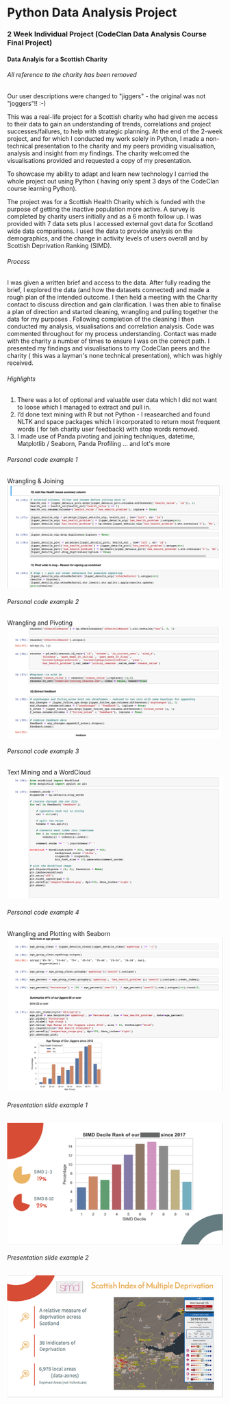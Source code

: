 # Python Data Analysis Project

### 2 Week Individual Project (CodeClan Data Analysis Course Final Project)

#### Data Analyis for a Scottish Charity
###### All reference to the charity has been removed
Our user descriptions were changed to "jiggers" - the original was not "joggers"!! :-)

This was a real-life project for a Scottish charity who had given me access to their data to gain an understanding of trends, correlations and project successes/failures, to help with strategic planning.  At the end of the 2-week project, and for which I conducted my work solely in Python, I made a non-technical presentation to the charity and my peers providing visualisation, analysis and insight from my findings.  The charity welcomed the visualisations provided and requested a copy of my presentation.

To showcase my ability to adapt and learn new technology I carried the whole project out using Python ( having only spent 3 days of the CodeClan course learning Python).

The project was for a Scottish Health Charity which is funded with the purpose of getting the inactive population more active.  A survey is completed by charity users initially and as a 6 month follow up.  I was provided with 7 data sets plus I accessed external govt data for Scotland wide data comparisons.  I used the data to provide analysis on the demographics, and the change in activity levels of users overall and by Scottish Deprivation Ranking (SIMD).

###### Process
I was given a written brief and access to the data.  After fully reading the brief, I explored the data (and how the datasets connected) and made a rough plan of the intended outcome.  I then held a meeting with the Charity contact to discuss direction and gain clarification.  I was then able to finalise a plan of direction and started cleaning, wrangling and pulling together the data for my purposes .  Following completion of the cleaning I then conducted my analysis, visualisations and correlation analysis.  Code was commented throughout for my process understanding.  Contact was made with the charity a number of times to ensure I was on the correct path.  I presented my findings and visualisations to my CodeClan peers and the charity ( this was a layman's none technical presentation), which was highly received.

###### Highlights
1) There was a lot of optional and valuable user data which I did not want to loose which I managed to extract and pull in.
2) I’d done text mining with R but not Python - I reasearched and found NLTK and space packages which I incorporated to return most frequent words ( for teh charity user feedback) with stop words removed.
3) I made use of Panda pivoting and joining techniques, datetime, Matplotlib / Seaborn, Panda Profiling ... and lot's more

###### Personal code example 1
Wrangling & Joining
![Code Highlight](screendumps/wrangling_and_joining.png)

###### Personal code example 2
Wrangling and Pivoting
![Code Highlight](screendumps/wrangling_and_pivoting.png)

###### Personal code example 3 
Text Mining and a WordCloud
![Code Highlight](screendumps/wordcloud.png)

###### Personal code example 4
Wrangling and Plotting with Seaborn
![Code Highlight](screendumps/wrangling_and_seaborn_barchart.png)

###### Presentation slide example 1
![Code Highlight](screendumps/presentation_slide.png)

###### Presentation slide example 2
![Code Highlight](screendumps/presentation_slide2.png)

